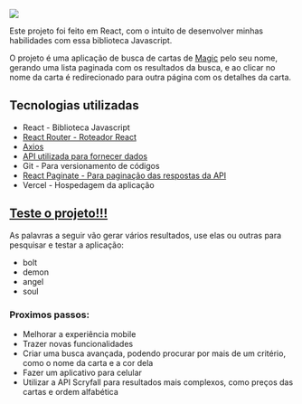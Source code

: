 <a href='https://planecards.vercel.app/'><img src='https://github.com/FelipeDH9/planecards/blob/main/src/assets/logos/planeCardsLogo.png'></a>

Este projeto foi feito em React, com o intuito de desenvolver minhas habilidades com essa biblioteca Javascript.

O projeto é uma aplicação de busca de cartas de <a href="https://magic.wizards.com/pt-BR">Magic</a> pelo seu nome, gerando uma lista paginada com os resultados da busca, e ao clicar no nome da carta é redirecionado para outra página com os detalhes da carta.

## Tecnologias utilizadas

<ul> 
  <li>React - Biblioteca Javascript</li>
  <li><a href="https://reactrouter.com/docs/en/v6/getting-started/overview" target="_blank">React Router - Roteador React</a></li>
  <li><a href="https://axios-http.com/ptbr/docs/intro" target="_blank">Axios</a></li>
  <li><a href="https://docs.magicthegathering.io/" target="_blank">API utilizada para fornecer dados</a></li>
  <li>Git - Para versionamento de códigos</li>
  <li><a href='https://www.npmjs.com/package/react-paginate' target"_blank">React Paginate - Para paginação das respostas da API</a></li>
  <li>Vercel - Hospedagem da aplicação</li>
</ul>
<h2><a href="https://planecards.vercel.app/">Teste o projeto!!!</a></h2>
<p>As palavras a seguir vão gerar vários resultados, use elas ou outras para pesquisar e testar a aplicação:</p>
<ul>
  <li>bolt</li>
  <li>demon</li>
  <li>angel</li>
  <li>soul</li>
</ul>

### Proximos passos:

<ul>
  <li>Melhorar a experiência mobile</li>
  <li>Trazer novas funcionalidades</li>
  <li>Criar uma busca avançada, podendo procurar por mais de um critério, como o nome da carta e a cor dela</li>
  <li>Fazer um aplicativo para celular</li>
  <li>Utilizar a API Scryfall para resultados mais complexos, como preços das cartas e ordem alfabética</li>
</ul>
